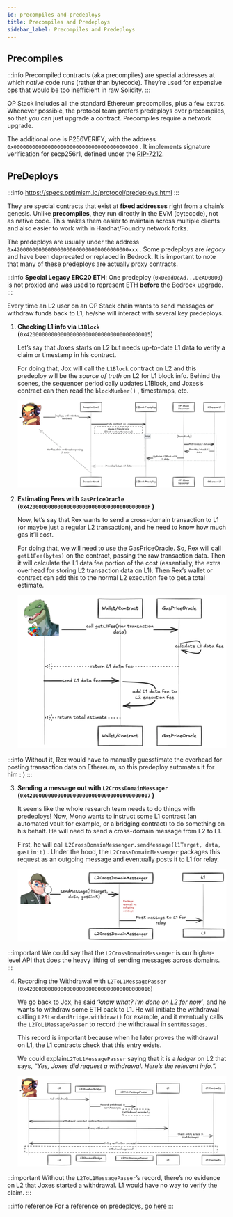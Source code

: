 ```yaml
---
id: precompiles-and-predeploys
title: Precompiles and Predeploys
sidebar_label: Precompiles and Predeploys
---
```

## Precompiles

:::info
Precompiled contracts (aka precompiles) are special addresses at which *native* code runs (rather than bytecode). They’re used for expensive ops that would be too inefficient in raw Solidity.
:::

OP Stack includes all the standard Ethereum precompiles, plus a few extras. Whenever possible, the protocol team prefers predeploys over precompiles, so that you can just upgrade a contract. Precompiles require a network upgrade.

The additional one is P256VERIFY, with the address `0x0000000000000000000000000000000000000100` . It implements signature verification for secp256r1, defined under the [RIP-7212](https://github.com/ethereum/RIPs/blob/master/RIPS/rip-7212.md). 

## PreDeploys

:::info
https://specs.optimism.io/protocol/predeploys.html
:::

They are special contracts that exist at **fixed addresses** right from a chain’s genesis. Unlike **precompiles**, they run directly in the EVM (bytecode), not as native code. This makes them easier to maintain across multiple clients and also easier to work with in Hardhat/Foundry network forks.

The predeploys are usually under the address `0x4200000000000000000000000000000000000xxx` . Some predeploys are *legacy* and have been deprecated or replaced in Bedrock. It is important to note that many of these predeploys are actually proxy contracts. 

:::info
**Special Legacy ERC20 ETH**: One predeploy (`0xDeadDeAd...DeAD0000`) is not proxied and was used to represent ETH **before** the Bedrock upgrade.
:::

Every time an L2 user on an OP Stack chain wants to send messages or withdraw funds back to L1, he/she will interact with several key predeploys. 

1. **Checking L1 info via `L1Block` (**`0x4200000000000000000000000000000000000015`)
    
    Let’s say that Joxes starts on L2 but needs up-to-date L1 data to verify a claim or timestamp in his contract.
    
    For doing that, Jox will call the `L1Block` contract on L2 and this predeploy will be the *source of truth* on L2 for L1 block info. Behind the scenes, the sequencer periodically updates L1Block, and Joxes’s contract can then read the `blockNumber()` , timestamps, etc. 
    
    ![joxes-1.png](img/joxes-1.png)
    
2. **Estimating Fees with `GasPriceOracle` (`0x420000000000000000000000000000000000000F` )**
    
    Now, let’s say that Rex wants to send a cross-domain transaction to L1 (or maybe just a regular L2 transaction), and he need to know how much gas it’ll cost.
    
    For doing that, we will need to use the GasPriceOracle. So, Rex will call `getL1Fee(bytes)` on the contract, passing the raw transaction data. Then it will calculate the L1 data fee portion of the cost (essentially, the extra overhead for storing L2 transaction data on L1). Then Rex’s wallet or contract can add this to the normal L2 execution fee to get.a total estimate.
    
    ![rex-1.png](img/rex-1.png)
    
:::info 
Without it, Rex would have to manually guesstimate the overhead for posting transaction data on Ethereum, so this predeploy automates it for him : )
:::
    
3. **Sending a message out with `L2CrossDomainMessager` (`0x4200000000000000000000000000000000000007` )**
    
    It seems like the whole research team needs to do things with predeploys! Now, Mono wants to instruct some L1 contract (an automated vault for example, or a bridging contract) to do something on his behalf. He will need to send a cross-domain message from L2 to L1. 
    
    First, he will call `L2CrossDomainMessenger.sendMessage(l1Target, data, gasLimit)` . Under the hood, the `L2CrossDomainMessenger` packages this request as an outgoing message and eventually posts it to L1 for relay. 
    
    ![mono-1.png](img/mono-1.png)
    
:::important
We could say that the `L2CrossDomainMessenger` is our higher-level API that does the heavy lifting of sending messages across domains.
:::
    
4. Recording the Withdrawal with `L2ToL1MessagePasser` (`0x4200000000000000000000000000000000000016`)
    
    We go back to Jox, he said *‘know what? I’m done on L2 for now’*, and he wants to withdraw some ETH back to L1. He will initiate the withdrawal calling `L2StandardBridge.withdraw()` for example, and it eventually calls the `L2ToL1MessagePasser` to record the withdrawal in `sentMessages`.
    
    This record is important because when he later proves the withdrawal on L1, the L1 contracts check that this entry exists.  
    
    We could explain`L2ToL1MessagePasser` saying that it is a *ledger* on L2 that says, *“Yes, Joxes did request a withdrawal. Here’s the relevant info.”.*
    
    ![joxes-2.png](img/joxes-2.png)
    
:::important 
Without the `L2ToL1MessagePasser`’s record, there’s no evidence on L2 that Joxes started a withdrawal. L1 would have no way to verify the claim.
:::

:::info reference
For a reference on predeploys, go [here](https://specs.optimism.io/protocol/predeploys.html)
:::

